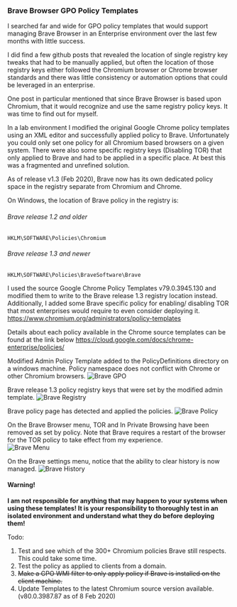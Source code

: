 ### Brave Browser GPO Policy Templates

I searched far and wide for GPO policy templates that would support managing Brave Browser in an Enterprise environment over the last few months with little success.

I did find a few github posts that revealed the location of single registry key tweaks that had to be manually applied, but often the location of those registry keys either followed the Chromium browser or Chrome browser standards and there was little consistency or automation options that could be leveraged in an enterprise.

One post in particular mentioned that since Brave Browser is based upon Chromium, that it would recognize and use the same registry policy keys. It was time to find out for myself.

In a lab environment I modified the original Google Chrome policy templates using an XML editor and successfully applied policy to Brave. Unfortunately you could only set one policy for all Chromium based browsers on a given system. There were also some specific registry keys (Disabling TOR) that only applied to Brave and had to be applied in a specific place. At best this was a fragmented and unrefined solution. 

As of release v1.3 (Feb 2020), Brave now has its own dedicated policy space in the registry separate from Chromium and Chrome.

On Windows, the location of Brave policy in the registry is:

 ###### Brave release 1.2 and older
`HKLM\SOFTWARE\Policies\Chromium`

###### Brave release 1.3 and newer
`HKLM\SOFTWARE\Policies\BraveSoftware\Brave`

I used the source Google Chrome Policy Templates v79.0.3945.130 and modified them to write to the Brave release 1.3 registry location instead. Additionally, I added some Brave specific policy for enabling/ disabling TOR that most enterprises would require to even consider deploying it.   
https://www.chromium.org/administrators/policy-templates

Details about each policy available in the Chrome source templates can be found at the link below
https://cloud.google.com/docs/chrome-enterprise/policies/

Modified Admin Policy Template added to the PolicyDefinitions directory on a windows machine. Policy namespace does not conflict with Chrome or other Chromium browsers.
<img src="https://github.com/Prowler2/Brave-Browser-GPO-Policy/blob/master/Images/BraveGPedit.PNG" alt="Brave GPO" />

Brave release 1.3 policy registry keys that were set by the modified admin template.
<img src="https://github.com/Prowler2/Brave-Browser-GPO-Policy/blob/master/Images/BraveRegistry2.PNG" alt="Brave Registry" />

Brave policy page has detected and applied the policies.
<img src="https://github.com/Prowler2/Brave-Browser-GPO-Policy/blob/master/Images/BravePolicy.PNG" alt="Brave Policy" />

On the Brave Browser menu, TOR and In Private Browsing have been removed as set by policy. Note that Brave requires a restart of the browser for the TOR policy to take effect from my experience.   
<img src="https://github.com/Prowler2/Brave-Browser-GPO-Policy/blob/master/Images/BraveMenu.PNG" alt="Brave Menu" />

On the Brave settings menu, notice that the ability to clear history is now managed.
<img src="https://github.com/Prowler2/Brave-Browser-GPO-Policy/blob/master/Images/BraveHistory.PNG" alt="Brave History" />

#### **Warning!**
**I am not responsible for anything that may happen to your systems when using these templates! It is your responsibility to thoroughly test in an isolated environment and understand what they do before deploying them!**

Todo: 
1. Test and see which of the 300+ Chromium policies Brave still respects. This could take some time. 
2. Test the policy as applied to clients from a domain. 
3. ~~Make a GPO WMI filter to only apply policy if Brave is installed on the client machine.~~
4. Update Templates to the latest Chromium source version available. (v80.0.3987.87 as of 8 Feb 2020)
